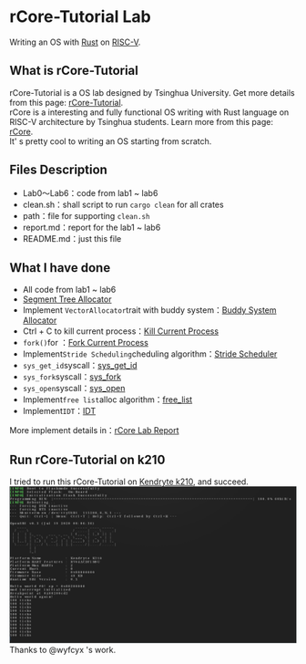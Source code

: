 # rCore-Tutorial Lab

Writing an OS with [Rust](https://www.rust-lang.org/) on [RISC-V](https://riscv.org/).  

## What is rCore-Tutorial

rCore-Tutorial is a OS lab designed by Tsinghua University. Get more details from this page: [rCore-Tutorial](https://github.com/rcore-os/rCore-Tutorial).  
rCore is a interesting and fully functional OS writing with Rust language on RISC-V architecture by Tsinghua students. Learn more from this page: [rCore](https://github.com/rcore-os/rCore).  
It' s pretty cool to writing an OS starting from scratch.  

## Files Description

+ Lab0～Lab6：code from lab1 ~ lab6
+ clean.sh：shall script to run ` cargo clean ` for all crates
+ path：file for supporting ` clean.sh `
+ report.md：report for the lab1 ~ lab6
+ README.md：just this file

## What I have done

+ All code from lab1 ~ lab6
+ [Segment Tree Allocator](./Lab6/os/src/algorithm/src/allocator/segment_tree_allocator.rs)
+ Implement ` VectorAllocator `trait with buddy system：[Buddy System Allocator](./Lab6/os/src/algorithm/src/allocator/buddy_system_vector_allocator.rs)
+ Ctrl + C to kill current process：[Kill Current Process](./Lab6/os/src/interrupt/handle_function.rs)
+ ` fork() `for ：[Fork Current Process](./Lab6/os/src/process/thread.rs)
+ Implement` Stride Scheduling `cheduling algorithm：[Stride Scheduler](./Lab6/os/src/algorithm/src/scheduler/stride_scheduler.rs)
+ ` sys_get_id `syscall：[sys_get_id](./Lab6/os/src/kernel/process.rs)
+ ` sys_fork `syscall：[sys_fork](./Lab6/os/src/kernel/process.rs)
+ ` sys_open `syscall：[sys_open](./Lab6/os/src/kernel/fs.rs)
+ Implement` free list `alloc algorithm：[free_list](./Lab6/os/src/algorithm/src/allocator/free_list_allocator.rs)
+ Implement` IDT `：[IDT](./Lab6/os/src/interrupt/idt.rs)  

More implement details in：[rCore Lab Report](./report.md)  

## Run rCore-Tutorial on k210 
I tried to run this rCore-Tutorial on [Kendryte k210](https://www.seeedstudio.com/blog/2019/09/12/get-started-with-k210-hardware-and-programming-environment/), and succeed.  
![k210](./k210.png)  
Thanks to @wyfcyx 's work.  
